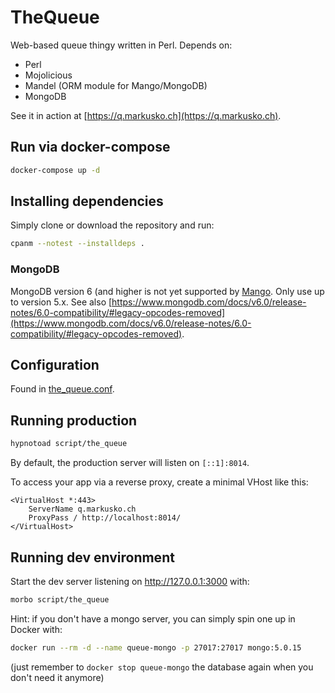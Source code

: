 # TheQueue

Web-based queue thingy written in Perl. Depends on:
* Perl
* Mojolicious
* Mandel (ORM module for Mango/MongoDB)
* MongoDB

See it in action at [https://q.markusko.ch](https://q.markusko.ch).

## Run via docker-compose

```bash
docker-compose up -d
```

## Installing dependencies

Simply clone or download the repository and run:

```bash
cpanm --notest --installdeps .
```

### MongoDB

MongoDB version 6 (and higher is not yet supported by [Mango](https://metacpan.org/pod/Mango). Only use up to version
5.x. See also [https://www.mongodb.com/docs/v6.0/release-notes/6.0-compatibility/#legacy-opcodes-removed](https://www.mongodb.com/docs/v6.0/release-notes/6.0-compatibility/#legacy-opcodes-removed).

## Configuration

Found in [the_queue.conf](the_queue.conf).

## Running production

```bash
hypnotoad script/the_queue
```

By default, the production server will listen on `[::1]:8014`.

To access your app via a reverse proxy, create a minimal VHost like this:

```
<VirtualHost *:443>
    ServerName q.markusko.ch
    ProxyPass / http://localhost:8014/
</VirtualHost>
```

## Running dev environment

Start the dev server listening on http://127.0.0.1:3000 with:

```bash
morbo script/the_queue
```

Hint: if you don't have a mongo server, you can simply spin one up in Docker with:

```bash
docker run --rm -d --name queue-mongo -p 27017:27017 mongo:5.0.15
```

(just remember to `docker stop queue-mongo` the database again when you don't need it anymore)
